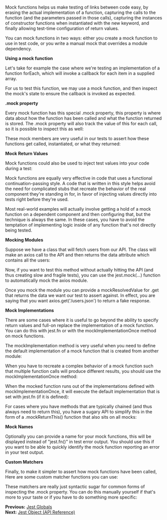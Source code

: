 Mock functions helps us make testing of links between code easy, by erasing the actual implementation of a function, capturing the calls to the function (and the parameters passed in those calls), capturing the instances of constructor functions when instantiated with the new keyword, and finally allowing test-time configuration of return values.

You can mock functions in two ways: either you create a mock function to use in test code, or you write a manual mock that overrides a module dependency.

**Using a mock function**

Let's take for example the case where we're testing an implementation of a function forEach, which will invoke a callback for each item in a supplied array.

For us to test this function, we may use a mock function, and then inspect the mock's state to ensure the callback is invoked as expected.

**.mock property**

Every mock function has this special .mock property, this property is where data about how the function has been called and what the function returned is stored. The .mock property will also track the value of this for each call, so it is possible to inspect this as well:

These mock members are very useful in our tests to assert how these functions get called, instantiated, or what they returned:

**Mock Return Values**

Mock functions could also be used to inject test values into your code during a test:

Mock functions are equally very effective in code that uses a functional continuation-passing style. A code that is written in this style helps avoid the need for complicated stubs that recreate the behavior of the real component they're standing in for, in favor of injecting values directly into tests right before they're used.

Most real-world examples will actually involve getting a hold of a mock function on a dependent component and then configuring that, but the technique is always the same. In these cases, you have to avoid the temptation of implementing logic inside of any function that's not directly being tested.

**Mocking Modules**

Suppose we have a class that will fetch users from our API. The class will make an axios call to the API and then returns the data attribute which contains all the users:

Now, if you want to test this method without actually hitting the API (and thus creating slow and fragile tests), you can use the jest.mock(...) function to automatically mock the axios module.

Once you mock the module you can provide a mockResolvedValue for .get that returns the data we want our test to assert against. In effect, you are saying that you want axios.get('/users.json') to return a fake response.

**Mock Implementations**

There are some cases where it is useful to go beyond the ability to specify return values and full-on replace the implementation of a mock function. You can do this with jest.fn or with the mockImplementationOnce method on mock functions.

The mockImplementation method is very useful when you need to define the default implementation of a mock function that is created from another module:

When you have to recreate a complex behavior of a mock function such that multiple function calls will produce different results, you should use the mockImplementationOnce method:

When the mocked function runs out of the implementations defined with mockImplementationOnce, it will execute the default implementation that is set with jest.fn (if it is defined):

For cases where you have methods that are typically chained (and thus always need to return this), you have a sugary API to simplify this in the form of a .mockReturnThis() function that also sits on all mocks:

**Mock Names**

Optionally you can provide a name for your mock functions, this will be displayed instead of "jest.fn()" in test error output. You should use this if you want to be able to quickly identify the mock function reporting an error in your test output.

**Custom Matchers**

Finally, to make it simpler to assert how mock functions have been called, Here are some custom matcher functions you can use:

These matchers are really just syntactic sugar for common forms of inspecting the .mock property. You can do this manually yourself if that's more to your taste or if you have to do something more specific:

**Previous:** [Jest Globals](https://www.w3resource.com/jest/globals.php)  
**Next:** [Jest Object (API Reference)](https://www.w3resource.com/jest/jest-object.php)
